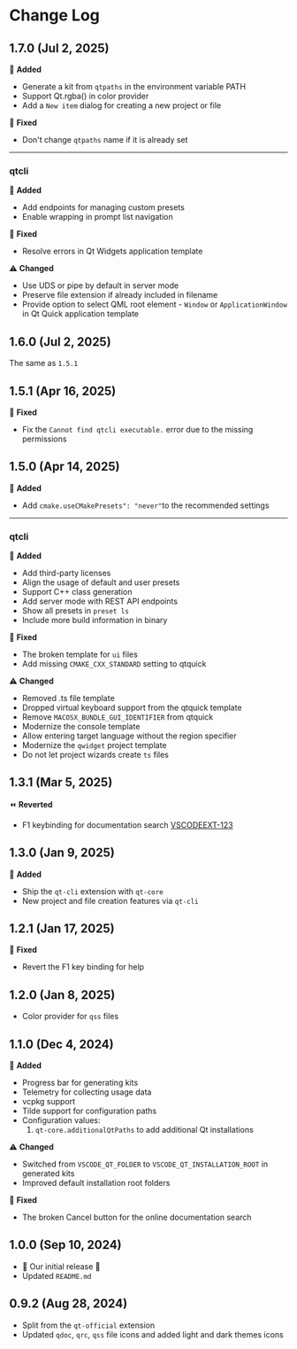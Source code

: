 # Change Log

## 1.7.0 (Jul 2, 2025)

🎉 **Added**

- Generate a kit from `qtpaths` in the environment variable PATH
- Support Qt.rgba() in color provider
- Add a `New item` dialog for creating a new project or file

🐞 **Fixed**

- Don't change `qtpaths` name if it is already set

---
### qtcli

🎉 **Added**
- Add endpoints for managing custom presets
- Enable wrapping in prompt list navigation

🐞 **Fixed**
- Resolve errors in Qt Widgets application template

⚠️ **Changed**

- Use UDS or pipe by default in server mode
- Preserve file extension if already included in filename
- Provide option to select QML root element - `Window` or `ApplicationWindow` in Qt Quick application template

## 1.6.0 (Jul 2, 2025)

The same as `1.5.1`

## 1.5.1 (Apr 16, 2025)

🐞 **Fixed**

- Fix the `Cannot find qtcli executable.` error due to the missing permissions

## 1.5.0 (Apr 14, 2025)

🎉 **Added**

- Add `cmake.useCMakePresets": "never"`to the recommended settings

---
### qtcli

🎉 **Added**

- Add third-party licenses
- Align the usage of default and user presets
- Support C++ class generation
- Add server mode with REST API endpoints
- Show all presets in `preset ls`
- Include more build information in binary

🐞 **Fixed**

- The broken template for `ui` files
- Add missing `CMAKE_CXX_STANDARD` setting to qtquick

⚠️ **Changed**

- Removed .ts file template
- Dropped virtual keyboard support from the qtquick template
- Remove `MACOSX_BUNDLE_GUI_IDENTIFIER` from qtquick
- Modernize the console template
- Allow entering target language without the region specifier
- Modernize the `qwidget` project template
- Do not let project wizards create `ts` files

## 1.3.1 (Mar 5, 2025)

⏪ **Reverted**

- F1 keybinding for documentation search [VSCODEEXT-123](https://bugreports.qt.io/browse/VSCODEEXT-123)

## 1.3.0 (Jan 9, 2025)

🎉 **Added**

- Ship the `qt-cli` extension with `qt-core`
- New project and file creation features via `qt-cli`

## 1.2.1 (Jan 17, 2025)

🐞 **Fixed**

- Revert the F1 key binding for help

## 1.2.0 (Jan 8, 2025)

- Color provider for `qss` files

## 1.1.0 (Dec 4, 2024)

🎉 **Added**

- Progress bar for generating kits
- Telemetry for collecting usage data
- vcpkg support
- Tilde support for configuration paths
- Configuration values:
    1. `qt-core.additionalQtPaths` to add additional Qt installations

⚠️ **Changed**

- Switched from `VSCODE_QT_FOLDER` to `VSCODE_QT_INSTALLATION_ROOT` in generated kits
- Improved default installation root folders

🐞 **Fixed**

- The broken Cancel button for the online documentation search

## 1.0.0 (Sep 10, 2024)

- 🎉 Our initial release 🎉
- Updated `README.md`

## 0.9.2 (Aug 28, 2024)

- Split from the `qt-official` extension
- Updated `qdoc`, `qrc`, `qss` file icons  and added light and dark themes icons
